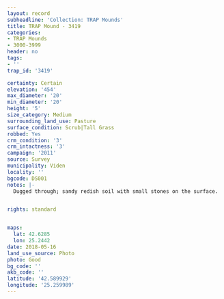 ```yaml
---
layout: record
subheadline: 'Collection: TRAP Mounds'
title: TRAP Mound - 3419
categories:
- TRAP Mounds
- 3000-3999
header: no
tags:
- ''
trap_id: '3419'

certainty: Certain
elevation: '454'
max_diameter: '20'
min_diameter: '20'
height: '5'
size_category: Medium
surrounding_land_use: Pasture
surface_condition: Scrub|Tall Grass
robbed: Yes
crm_condition: '3'
crm_intactness: '3'
campaign: '2011'
source: Survey
municipality: Viden
locality: ''
bgcode: DS001
notes: |-
  Dugged through; sandy redish soil with small stones on the surface.


rights: standard


maps:
  lat: 42.6285
  lon: 25.2442
date: 2018-05-16
land_use_source: Photo
photo: Good
bg_code: ''
akb_code: ''
latitude: '42.589929'
longitude: '25.259989'
---
```

